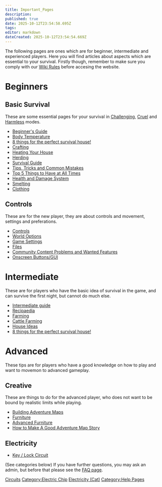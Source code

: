 ```yaml
---
title: Important_Pages
description: 
published: true
date: 2025-10-12T23:54:58.695Z
tags: 
editor: markdown
dateCreated: 2025-10-12T23:54:54.669Z
---
```


The following pages are ones which are for beginner, intermediate and
experienced players. Here you will find articles about aspects which are
essential to your survival. Firstly though, remember to make sure you
comply with our [Wiki Rules](Wiki_Rules "wikilink") before accesing the
website.

# Beginners

## Basic Survival

These are some essential pages for your survival in
[Challenging](Challenging_Gamemode "wikilink"),
[Cruel](Cruel_Gamemode "wikilink") and
[Harmless](Harmless_Gamemode "wikilink") modes.

  - [Beginner's Guide](Guides/Beginner's_Guide.md "wikilink")
  - [Body Temperature](Body_Temperature "wikilink")
  - [8 things for the perfect survival
    house\!](8_things_for_the_perfect_survival_house! "wikilink")
  - [Crafting](Crafting "wikilink")
  - [Heating Your House](Heating_Your_House "wikilink")
  - [Herding](Herding "wikilink")
  - [Survival Guide](Guides/Survival_Guide.md "wikilink")
  - [Tips, Tricks and Common
    Mistakes](Tips,_Tricks_and_Common_Mistakes "wikilink")
  - [Top 5 Things to Have at All
    Times](Top_5_Things_to_Have_at_All_Times "wikilink")
  - [Health and Damage System](Health_and_Damage_System "wikilink")
  - [Smelting](Smelting "wikilink")
  - [Clothing](Recipaedia/Clothes/Clothing.md "wikilink")

## Controls

These are for the new player, they are about controls and movement,
settings and preferations.

  - [Controls](Controls "wikilink")
  - [World Options](World_Options "wikilink")
  - [Game Settings](Game_Settings "wikilink")
  - [Files](Files "wikilink")
  - [Community Content Problems and Wanted
    Features](Community_Content_Problems_and_Wanted_Features "wikilink")
  - [Onscreen Buttons/GUI](Onscreen_Buttons/GUI "wikilink")

# Intermediate

These are for players who have the basic idea of survival in the game,
and can survive the first night, but cannot do much else.

  - [Intermediate guide](Guides/Intermediate_guide.md "wikilink")
  - [Recipaedia](Recipaedia "wikilink")
  - [Farming](Farming "wikilink")
  - [Cattle Farming](Guides/Cattle_Farming.md "wikilink")
  - [House Ideas](House_Ideas "wikilink")
  - [8 things for the perfect survival
    house\!](8_things_for_the_perfect_survival_house! "wikilink")

# Advanced

These tips are for players who have a good knowledge on how to play and
want to movemon to advanced gameplay.

## Creative

These are things to do for the advanced player, who does not want to be
bound by realistic limits while playing.

  - [Building Adventure Maps](Guides/Building_Adventure_Maps.md "wikilink")
  - [Furniture](Furniture "wikilink")
  - [Advanced Furniture](Advanced_Furniture "wikilink")
  - [How to Make A Good Adventure Map
    Story](How_to_Make_A_Good_Adventure_Map_Story "wikilink")

## Electricity

  - [Key / Lock Circuit](Key_/_Lock_Circuit "wikilink")

(See categories below) If you have further questions, you may ask an
admin, but before that please see the [FAQ
page](Frequently_Asked_Questions_\(FAQ\) "wikilink").

[Circuits](Category:Circuits "wikilink") [Category:Electric
Chip](Category:Electric_Chip "wikilink") [Electricity
(Cat)](Category:Electricity "wikilink") [Category:Help
Pages](Category:Help_Pages "wikilink")